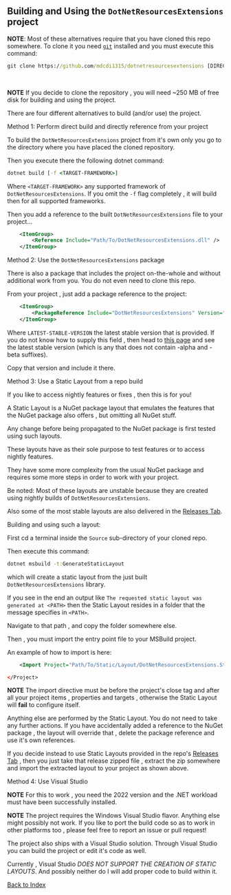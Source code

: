 ## Building and Using the `DotNetResourcesExtensions` project

**NOTE**: Most of these alternatives require that you have cloned this repo somewhere.
To clone it you need [`git`](https://git-scm.com) installed and you must execute this command:
~~~cmd
git clone https://github.com/mdcdi1315/dotnetresourcesextensions [DIRECTORY]
~~~
<br />

**NOTE** If you decide to clone the repository , you will need ~250 MB of free disk for building and using the project.

There are four different alternatives to build (and/or use) the project.

Method 1: Perform direct build and directly reference from your project

To build the `DotNetResourcesExtensions` project from it's own only you 
go to the directory where you have placed the cloned repository.

Then you execute there the following dotnet command:
~~~cmd
dotnet build [-f <TARGET-FRAMEWORK>]
~~~

Where `<TARGET-FRAMEWORK>` any supported framework of `DotNetResourcesExtensions`.
If you omit the `-f` flag completely , it will build then for all supported frameworks.

Then you add a reference to the built `DotNetResourcesExtensions` file to your project...
~~~XML
	<ItemGroup>
		<Reference Include="Path/To/DotNetResourcesExtensions.dll" />
	</ItemGroup>
~~~

Method 2: Use the `DotNetResourcesExtensions` package

There is also a package that includes the project on-the-whole and without additional
work from you. You do not even need to clone this repo.

From your project , just add a package reference to the project:

~~~XML
	<ItemGroup>
		<PackageReference Include="DotNetResourcesExtensions" Version="LATEST-STABLE-VERSION" />
	</ItemGroup>
~~~

Where `LATEST-STABLE-VERSION` the latest stable version that is provided. If you do not know how to supply this field , 
then head to [this page](https://www.nuget.org/packages/DotNetResourcesExtensions#versions-body-tab) and see 
the latest stable version (which is any that does not contain -alpha and -beta suffixes).

Copy that version and include it there.

Method 3: Use a Static Layout from a repo build

If you like to access nightly features or fixes , then this is for you!

A Static Layout is a NuGet package layout that emulates the features that the NuGet package also offers , but omitting all NuGet stuff.

Any change before being propagated to the NuGet package is first tested using such layouts.

These layouts have as their sole purpose to test features or to access nightly features.

They have some more complexity from the usual NuGet package and requires some more steps in order to work with your project.

Be noted: Most of these layouts are unstable because they are created using nightly builds of `DotNetResourcesExtensions`.

Also some of the most stable layouts are also delivered in the [Releases Tab](https://github.com/mdcdi1315/dotnetresourcesextensions/releases).

Building and using such a layout:

First cd a terminal inside the `Source` sub-directory of your cloned repo.

Then execute this command:
~~~cmd
dotnet msbuild -t:GenerateStaticLayout
~~~

which will create a static layout from the just built `DotNetResourcesExtensions` library.

If you see in the end an output like `The requested static layout was generated at <PATH>` then the 
Static Layout resides in a folder that the message specifies in `<PATH>`.

Navigate to that path , and copy the folder somewhere else.

Then , you must import the entry point file to your MSBuild project.

An example of how to import is here:

~~~XML
	<Import Project="Path/To/Static/Layout/DotNetResourcesExtensions.StaticLayout.targets" />

</Project>
~~~

**NOTE** The import directive must be before the project's close tag and after all your project items , properties and targets , 
otherwise the Static Layout will __fail__ to configure itself.

Anything else are performed by the Static Layout. You do not need to take any further actions.
If you have accidentally added a reference to the NuGet package , the layout will override that , delete the package reference and
use it's own references.

If you decide instead to use Static Layouts provided in the repo's [Releases Tab](https://github.com/mdcdi1315/dotnetresourcesextensions/releases) , then you just take 
that release zipped file , extract the zip somewhere and import the extracted layout to your project as shown above.

Method 4: Use Visual Studio

**NOTE** For this to work , you need the 2022 version and the .NET workload must have been successfully installed.

**NOTE** The project requires the Windows Visual Studio flavor. Anything else might possibly not work. If you like to port the build code so as to work in other platforms 
too , please feel free to report an issue or pull request!

The project also ships with a Visual Studio solution. Through Visual Studio you can build the project or edit it's code as well.

Currently , Visual Studio *DOES NOT SUPPORT THE CREATION OF STATIC LAYOUTS*. And possibly neither do I will add proper code
to build within it.

[Back to Index](https://github.com/mdcdi1315/dotnetresourcesextensions/blob/master/Docs/Main.md)